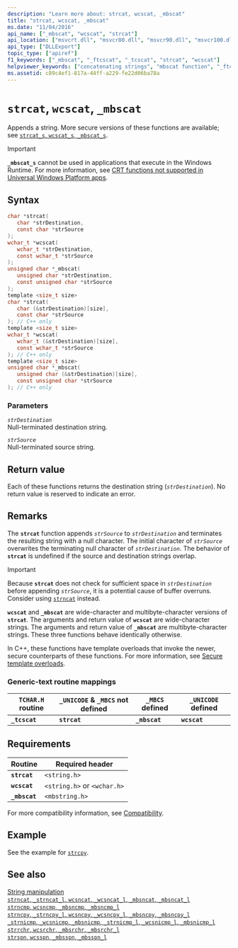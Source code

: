 ```yaml
---
description: "Learn more about: strcat, wcscat, _mbscat"
title: "strcat, wcscat, _mbscat"
ms.date: "11/04/2016"
api_name: ["_mbscat", "wcscat", "strcat"]
api_location: ["msvcrt.dll", "msvcr80.dll", "msvcr90.dll", "msvcr100.dll", "msvcr100_clr0400.dll", "msvcr110.dll", "msvcr110_clr0400.dll", "msvcr120.dll", "msvcr120_clr0400.dll", "ucrtbase.dll", "api-ms-win-crt-multibyte-l1-1-0.dll", "api-ms-win-crt-string-l1-1-0.dll", "ntoskrnl.exe"]
api_type: ["DLLExport"]
topic_type: ["apiref"]
f1_keywords: ["_mbscat", "_ftcscat", "_tcscat", "strcat", "wcscat"]
helpviewer_keywords: ["concatenating strings", "mbscat function", "_ftcscat function", "_tcscat function", "ftcscat function", "strcat function", "strings [C++], appending", "_mbscat function", "tcscat function", "strings [C++], concatenating", "appending strings", "wcscat function"]
ms.assetid: c89c4ef1-817a-44ff-a229-fe22d06ba78a
---
```

# `strcat`, `wcscat`, `_mbscat`

Appends a string. More secure versions of these functions are available; see [`strcat_s`, `wcscat_s`, `_mbscat_s`](strcat-s-wcscat-s-mbscat-s.md).

> [!IMPORTANT]
> **`_mbscat_s`** cannot be used in applications that execute in the Windows Runtime. For more information, see [CRT functions not supported in Universal Windows Platform apps](../../cppcx/crt-functions-not-supported-in-universal-windows-platform-apps.md).

## Syntax

```C
char *strcat(
   char *strDestination,
   const char *strSource
);
wchar_t *wcscat(
   wchar_t *strDestination,
   const wchar_t *strSource
);
unsigned char *_mbscat(
   unsigned char *strDestination,
   const unsigned char *strSource
);
template <size_t size>
char *strcat(
   char (&strDestination)[size],
   const char *strSource
); // C++ only
template <size_t size>
wchar_t *wcscat(
   wchar_t (&strDestination)[size],
   const wchar_t *strSource
); // C++ only
template <size_t size>
unsigned char *_mbscat(
   unsigned char (&strDestination)[size],
   const unsigned char *strSource
); // C++ only
```

### Parameters

*`strDestination`*\
Null-terminated destination string.

*`strSource`*\
Null-terminated source string.

## Return value

Each of these functions returns the destination string (*`strDestination`*). No return value is reserved to indicate an error.

## Remarks

The **`strcat`** function appends *`strSource`* to *`strDestination`* and terminates the resulting string with a null character. The initial character of *`strSource`* overwrites the terminating null character of *`strDestination`*. The behavior of **`strcat`** is undefined if the source and destination strings overlap.

> [!IMPORTANT]
> Because **`strcat`** does not check for sufficient space in *`strDestination`* before appending *`strSource`*, it is a potential cause of buffer overruns. Consider using [`strncat`](strncat-strncat-l-wcsncat-wcsncat-l-mbsncat-mbsncat-l.md) instead.

**`wcscat`** and **`_mbscat`** are wide-character and multibyte-character versions of **`strcat`**. The arguments and return value of **`wcscat`** are wide-character strings. The arguments and return value of **`_mbscat`** are multibyte-character strings. These three functions behave identically otherwise.

In C++, these functions have template overloads that invoke the newer, secure counterparts of these functions. For more information, see [Secure template overloads](../secure-template-overloads.md).

### Generic-text routine mappings

|`TCHAR.H` routine|`_UNICODE` & `_MBCS` not defined|`_MBCS` defined|`_UNICODE` defined|
|---------------------|------------------------------------|--------------------|-----------------------|
|**`_tcscat`**|**`strcat`**|**`_mbscat`**|**`wcscat`**|

## Requirements

|Routine|Required header|
|-------------|---------------------|
|**`strcat`**|`<string.h>`|
|**`wcscat`**|`<string.h>` or `<wchar.h>`|
|**`_mbscat`**|`<mbstring.h>`|

For more compatibility information, see [Compatibility](../compatibility.md).

## Example

See the example for [`strcpy`](strcpy-wcscpy-mbscpy.md).

## See also

[String manipulation](../string-manipulation-crt.md)\
[`strncat`, `_strncat_l`, `wcsncat`, `_wcsncat_l`, `_mbsncat`, `_mbsncat_l`](strncat-strncat-l-wcsncat-wcsncat-l-mbsncat-mbsncat-l.md)\
[`strncmp`, `wcsncmp`, `_mbsncmp`, `_mbsncmp_l`](strncmp-wcsncmp-mbsncmp-mbsncmp-l.md)\
[`strncpy`, `_strncpy_l`, `wcsncpy`, `_wcsncpy_l`, `_mbsncpy`, `_mbsncpy_l`](strncpy-strncpy-l-wcsncpy-wcsncpy-l-mbsncpy-mbsncpy-l.md)\
[`_strnicmp`, `_wcsnicmp`, `_mbsnicmp`, `_strnicmp_l`, `_wcsnicmp_l`, `_mbsnicmp_l`](strnicmp-wcsnicmp-mbsnicmp-strnicmp-l-wcsnicmp-l-mbsnicmp-l.md)\
[`strrchr`, `wcsrchr`, `_mbsrchr`, `_mbsrchr_l`](strrchr-wcsrchr-mbsrchr-mbsrchr-l.md)\
[`strspn`, `wcsspn`, `_mbsspn`, `_mbsspn_l`](strspn-wcsspn-mbsspn-mbsspn-l.md)
